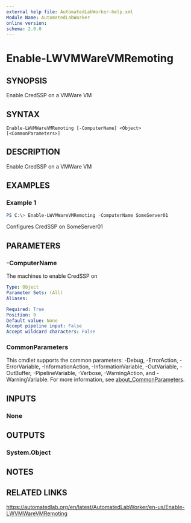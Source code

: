 ```yaml
---
external help file: AutomatedLabWorker-help.xml
Module Name: AutomatedLabWorker
online version:
schema: 2.0.0
---
```


# Enable-LWVMWareVMRemoting

## SYNOPSIS
Enable CredSSP on a VMWare VM

## SYNTAX

```
Enable-LWVMWareVMRemoting [-ComputerName] <Object> [<CommonParameters>]
```

## DESCRIPTION
Enable CredSSP on a VMWare VM

## EXAMPLES

### Example 1
```powershell
PS C:\> Enable-LWVMWareVMRemoting -ComputerName SomeServer01
```

Configures CredSSP on SomeServer01

## PARAMETERS

### -ComputerName
The machines to enable CredSSP on

```yaml
Type: Object
Parameter Sets: (All)
Aliases:

Required: True
Position: 0
Default value: None
Accept pipeline input: False
Accept wildcard characters: False
```

### CommonParameters
This cmdlet supports the common parameters: -Debug, -ErrorAction, -ErrorVariable, -InformationAction, -InformationVariable, -OutVariable, -OutBuffer, -PipelineVariable, -Verbose, -WarningAction, and -WarningVariable. For more information, see [about_CommonParameters](http://go.microsoft.com/fwlink/?LinkID=113216).

## INPUTS

### None
## OUTPUTS

### System.Object
## NOTES

## RELATED LINKS
https://automatedlab.org/en/latest/AutomatedLabWorker/en-us/Enable-LWVMWareVMRemoting
